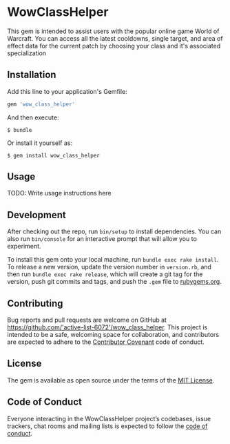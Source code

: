 # WowClassHelper

This gem is intended to assist users with the popular online game World of Warcraft.  You can access all the latest cooldowns, single target, and area of effect data for the current patch by choosing your class and it's associated specialization

## Installation

Add this line to your application's Gemfile:

```ruby
gem 'wow_class_helper'
```

And then execute:

    $ bundle

Or install it yourself as:

    $ gem install wow_class_helper

## Usage

TODO: Write usage instructions here

## Development

After checking out the repo, run `bin/setup` to install dependencies. You can also run `bin/console` for an interactive prompt that will allow you to experiment.

To install this gem onto your local machine, run `bundle exec rake install`. To release a new version, update the version number in `version.rb`, and then run `bundle exec rake release`, which will create a git tag for the version, push git commits and tags, and push the `.gem` file to [rubygems.org](https://rubygems.org).

## Contributing

Bug reports and pull requests are welcome on GitHub at https://github.com/'active-list-6072'/wow_class_helper. This project is intended to be a safe, welcoming space for collaboration, and contributors are expected to adhere to the [Contributor Covenant](http://contributor-covenant.org) code of conduct.

## License

The gem is available as open source under the terms of the [MIT License](https://opensource.org/licenses/MIT).

## Code of Conduct

Everyone interacting in the WowClassHelper project’s codebases, issue trackers, chat rooms and mailing lists is expected to follow the [code of conduct](https://github.com/'active-list-6072'/wow_class_helper/blob/master/CODE_OF_CONDUCT.md).
